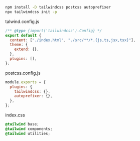```bash
npm install -D tailwindcss postcss autoprefixer
npx tailwindcss init -p
```

talwind.config.js
```js
/** @type {import('tailwindcss').Config} */
export default {
  content: ["./index.html", "./src/**/*.{js,ts,jsx,tsx}"],
  theme: {
    extend: {},
  },
  plugins: [],
};
```

postcss.config.js
```js
module.exports = {
  plugins: {
    tailwindcss: {},
    autoprefixer: {},
  },
};
```

index.css
```css
@tailwind base;
@tailwind components;
@tailwind utilities;
```